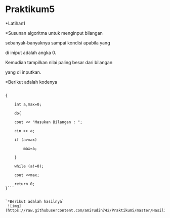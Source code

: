 # Praktikum5


*Latihan1

*Susunan algoritma untuk menginput bilangan 

 sebanyak-banyaknya sampai kondisi apabila yang 

 di iniput adalah angka 0.

 Kemudian tampilkan nilai paling besar dari bilangan 

 yang di inputkan.

*Berikut adalah kodenya

``` int main()

{

    int a,max=0;

    do{

    cout << "Masukan Bilangan : ";

    cin >> a;

    if (a>max)

        max=a;

    }

    while (a!=0);

    cout <<max;

    return 0;
}```


`*Berikut adalah hasilnya`
 ![img](https://raw.githubusercontent.com/amirudin742/Praktikum5/master/Hasil1.png)

